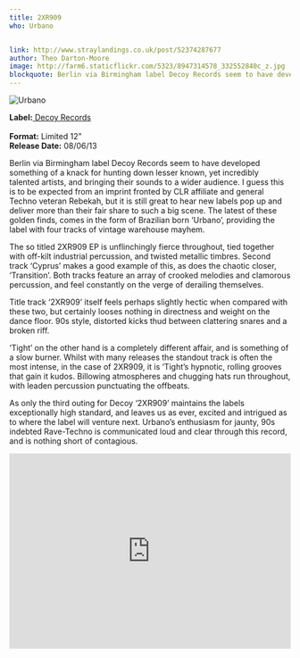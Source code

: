 ```yaml
---
title: 2XR909
who: Urbano


link: http://www.straylandings.co.uk/post/52374287677
author: Theo Darton-Moore
image: http://farm6.staticflickr.com/5323/8947314578_332552840c_z.jpg
blockquote: Berlin via Birmingham label Decoy Records seem to have developed something of a knack for hunting down lesser known, yet incredibly talented artists, and bringing their sounds to a wider audience. I guess this is to be expected from an imprint fronted by CLR affiliate and general Techno veteran Rebekah, but it is still great to hear new labels pop up and deliver more than their fair share to such a big scene. The latest of these golden finds, comes in the form of Brazilian born ‘Urbano’, providing the label with four tracks of vintage warehouse mayhem.   
---
```


![Urbano](http://farm8.staticflickr.com/7346/8976389393_0466e64366_t.jpg)

**Label:**[ ](http://novafuture-blog.com/)[Decoy Records](http://decoyrecords.tk/)  
<br>**Format:** Limited 12”
<br>**Release Date:** 08/06/13

Berlin via Birmingham label Decoy Records seem to have developed something of a knack for hunting down lesser known, yet incredibly talented artists, and bringing their sounds to a wider audience. I guess this is to be expected from an imprint fronted by CLR affiliate and general Techno veteran Rebekah, but it is still great to hear new labels pop up and deliver more than their fair share to such a big scene. The latest of these golden finds, comes in the form of Brazilian born ‘Urbano’, providing the label with four tracks of vintage warehouse mayhem.   
  
The so titled 2XR909 EP is unflinchingly fierce throughout, tied together with off-kilt industrial percussion, and twisted metallic timbres. Second track ‘Cyprus’ makes a good example of this, as does the chaotic closer, ‘Transition’. Both tracks feature an array of crooked melodies and clamorous percussion, and feel constantly on the verge of derailing themselves.  
  
Title track ‘2XR909’ itself feels perhaps slightly hectic when compared with these two, but certainly looses nothing in directness and weight on the dance floor. 90s style, distorted kicks thud between clattering snares and a broken riff.  
  
‘Tight’ on the other hand is a completely different affair, and is something of a slow burner. Whilst with many releases the standout track is often the most intense, in the case of 2XR909, it is ‘Tight’s hypnotic, rolling grooves that gain it kudos. Billowing atmospheres and chugging hats run throughout, with leaden percussion punctuating the offbeats.

As only the third outing for Decoy ‘2XR909’ maintains the labels exceptionally high standard, and leaves us as ever, excited and intrigued as to where the label will venture next. Urbano’s enthusiasm for jaunty, 90s indebted Rave-Techno is communicated loud and clear through this record, and is nothing short of contagious.

<iframe frameborder="no" height="350" scrolling="no" src="https://w.soundcloud.com/player/?url=http%3A%2F%2Fapi.soundcloud.com%2Fplaylists%2F5980676&amp;show_artwork=true" width="100%"></iframe>